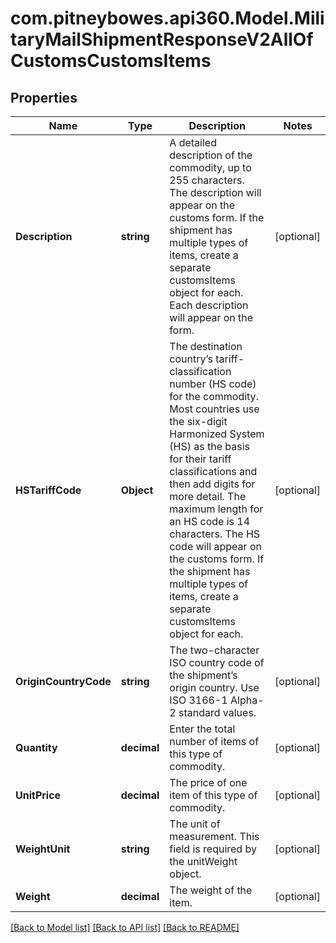 # com.pitneybowes.api360.Model.MilitaryMailShipmentResponseV2AllOfCustomsCustomsItems

## Properties

Name | Type | Description | Notes
------------ | ------------- | ------------- | -------------
**Description** | **string** | A detailed description of the commodity, up to 255 characters. The description will appear on the customs form. If the shipment has multiple types of items, create a separate customsItems object for each. Each description will appear on the form. | [optional] 
**HSTariffCode** | **Object** | The destination country’s tariff-classification number (HS code) for the commodity. Most countries use the six-digit Harmonized System (HS) as the basis for their tariff classifications and then add digits for more detail. The maximum length for an HS code is 14 characters. The HS code will appear on the customs form. If the shipment has multiple types of items, create a separate customsItems object for each. | [optional] 
**OriginCountryCode** | **string** | The two-character ISO country code of the shipment’s origin country. Use ISO 3166-1 Alpha-2 standard values. | [optional] 
**Quantity** | **decimal** | Enter the total number of items of this type of commodity. | [optional] 
**UnitPrice** | **decimal** | The price of one item of this type of commodity. | [optional] 
**WeightUnit** | **string** | The unit of measurement. This field is required by the unitWeight object. | [optional] 
**Weight** | **decimal** | The weight of the item. | [optional] 

[[Back to Model list]](../../README.md#documentation-for-models) [[Back to API list]](../../README.md#documentation-for-api-endpoints) [[Back to README]](../../README.md)

